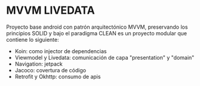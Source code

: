 # MVVM LIVEDATA

Proyecto base android con patrón arquitectónico MVVM, preservando los principios SOLID y bajo el paradigma CLEAN es un proyecto modular que contiene lo siguiente:

- Koin: como injector de dependencias
- Viewmodel y Livedata: comunicación de capa "presentation" y "domain"
- Navigation: jetpack
- Jacoco: covertura de código
- Retrofit y Okhttp: consumo de apis